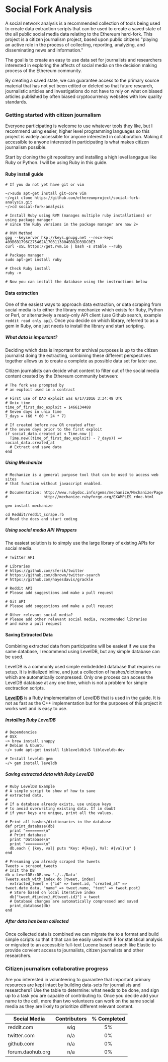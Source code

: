 # Social Fork Analysis
A social network analysis is a recommended collection of tools being used to create data extraction scripts that can be used to create a saved state of the all public social media data relating to the Ethereum hard-fork. This project is a citizen journalism project, based upon public citizens "playing an active role in the process of collecting, reporting, analyzing, and disseminating news and information."

The goal is to create an easy to use data set for journalists and researchers interested in exploring the affects of social media on the decision making process of the Ethereum community.

By creating a saved state, we can guarantee access to the primary source material that has not yet been edited or deleted so that future research, journalistic articles and investigations do not have to rely on what on biased articles published by often biased cryptocurrency websites with low quality standards.

### Getting started with citizen journalism
Everyone participating is welcome to use whatever tools they like, but I recommend using easier, higher level programming languages so this project is widely accessible for anyone interested in collaboration. Making it accessible to anyone interested in participating is what makes citizen journalism possible. 

Start by cloning the git repository and installing a high level langague like Ruby or Python. I will be using Ruby in this guide.

#### Ruby install guide
````
# If you do not yet have git or vim

~/>sudo apt-get install git-core vim
~/>git clone https://github.com/ethereumproject/social-fork-analysis.git
~/>cd social-fork-analysis

# Install Ruby using RVM (manages multiple ruby installations) or using package manager
# since the Ruby versions in the package manager are now 2+

# RVM Method
gpg --keyserver hkp://keys.gnupg.net --recv-keys 409B6B1796C275462A1703113804BB82D39DC0E3
curl -sSL https://get.rvm.io | bash -s stable --ruby

# Package manager
sudo apt-get install ruby

# Check Ruby install
ruby -v

# Now you can install the database using the instructions below
````

#### Data extraction 
One of the easiest ways to approach data extraction, or data scraping from social media is to either the library mechanize which exists for Ruby, Python or Perl, or alternatively a ready-only API client (use Github search, example `reddit read only api`). Once you decide on which library, referred to as a gem in Ruby, one just needs to install the library and start scripting. 

##### What data is important?
Deciding which data is important for archival purposes is up to the citizen journalist doing the extracting, combining these different perspectives together allows us to create a complete as possible data set for later use.

Citizen journalists can decide what content to filter out of the social media content created by the Ethereum community between:

````
# The fork was prompted by
# an exploit used in a contract

# First use of DAO exploit was 6/17/2016 3:34:48 UTC
# Unix time 
time_of_first_dao_exploit = 1466134488
# Seven days in unix time
7_days = (60 * 60 * 24 * 7)

# If created before now OR created after
# the seven days prior to the first exploit
if social_data.created_at < Time.now ||
  Time.new((time_of_first_dao_exploit) - 7_days)) =< social_data.created_at
  # Extract and save data
end
````

##### Using Mechanize
````
# Mechanize is a general purpose tool that can be used to access web sites
# that function without javascript enabled.

# Documentation: http://www.rubydoc.info/gems/mechanize/Mechanize/Page
#                http://mechanize.rubyforge.org/EXAMPLES_rdoc.html

gem install mechanize

cd Reddit/reddit_scrape.rb
# Read the docs and start coding
````

##### Using social media API Wrappers
The easiest solution is to simply use the large library of existing APIs for social media.

````
# Twitter API 

# Libraries
# https://github.com/sferik/twitter
# https://github.com/dbrown/twitter-search
# https://github.com/hayesdavis/grackle

# Reddit API
# Please add suggestions and make a pull request

# Git API
# Please add suggestions and make a pull request

# Other relevant social media? 
# Please add other relevant social media, recommended libraries
# and make a pull request
````

#### Saving Extracted Data
Combining extracted data from participatins will be easiest if we use the same database, I recommend using LevelDB, but any simple database can be used.

LevelDB is a commonly used simple embdedded database that requires no setup. It is initialized inline, and just a collection of hashes/dictionaries which are automatically compressed. Only one process can access the LevelDB database at any one time, which is not a problem for simple exctraction scripts.

**[LevelDB](https://github.com/DAddYE/leveldb)** is a Ruby implementaiton of LevelDB that is used in the guide. It is not as fast as the C++ implementation but for the purposes of this project it works well and is easy to use.

##### Installing Ruby LevelDB

````
# Dependencies 
# OSX
~> brew install snappy
# Debian & Ubuntu
~/> sudo apt-get install libleveldb1v5 libleveldb-dev

# Install leveldb gem
~/> gem install leveldb
````
##### Saving extracted data with Ruby LevelDB

````
# Ruby LevelDB Example 
# A simple script to show of how to save 
# extracted data. 
#
# If a database already exists, use unique keys
# to avoid overwriting existing data. If in doubt
# if your keys are unique, print all the values.

# Print all hashes/dictionaries in the database
def print_database(db)
  print "========\n"
  # Print database
  print "Database\n"
  print "========\n"
  db.each { |key, val| puts "Key: #{key}, Val: #{val}\n" }
end

# Presuming you already scraped the tweets
Tweets = scraped_tweets
# Init the DB
db = LevelDB::DB.new './../Data'
Tweets.each_with_index do |tweet, index|
  extracted_tweet = {"id" => tweet.id, "created_at" => tweet.date_data, "name" => tweet.name, "text" => tweet.post}
  # Store based on local iterative index
  db["tweet_#{index}_#{tweet.id}"] = tweet
  # Database changes are automatically compressed and saved
  print_database(db)
end
````  

##### After data has been collected

Once collected data is combined we can migrate the to a format and build simple scripts so that it that can be easily used with R for statistical analysis or migrated to an accessible full-text Lucene based search like Elastic to provide convient access to journalists, citizen journalists and other researchers.


### Citizen journalism collaborative progress
Are you interested in volunteering to guarantee that important primary resources are kept intact by building data-sets for journalists and researchers? Use the table to determine: what needs to be done, and sign up to a task you are capable of contributing to. Once you decide add your name to the cell, more than two volunteers can work on the same social media as they are likely to prioritize different relevant content.

| Social Media        | Contributors     | % Completed|
| ------------------- |:----------------:|:----------:|
| reddit.com          | wig              | 5%         |
| twitter.com         | n/a              | 0%         |
| github.com          | n/a              | 0%         |
| forum.daohub.org    | n/a              | 0%         |









